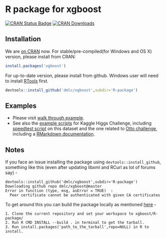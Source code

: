 R package for xgboost
=====================

[![CRAN Status Badge](http://www.r-pkg.org/badges/version/xgboost)](http://cran.r-project.org/web/packages/xgboost)
[![CRAN Downloads](http://cranlogs.r-pkg.org/badges/xgboost)](http://cran.rstudio.com/web/packages/xgboost/index.html)

Installation
------------

We are [on CRAN](https://cran.r-project.org/web/packages/xgboost/index.html) now. For stable/pre-compiled(for Windows and OS X) version, please install from CRAN:

```r
install.packages('xgboost')
```

For up-to-date version, please install from github. Windows user will need to install [RTools](http://cran.r-project.org/bin/windows/Rtools/) first.

```r
devtools::install_github('dmlc/xgboost',subdir='R-package')
```

Examples
--------

* Please visit [walk through example](demo).
* See also the [example scripts](../demo/kaggle-higgs) for Kaggle Higgs Challenge, including [speedtest script](../demo/kaggle-higgs/speedtest.R) on this dataset and the one related to [Otto challenge](../demo/kaggle-otto), including a [RMarkdown documentation](../demo/kaggle-otto/understandingXGBoostModel.Rmd).

Notes
-----

If you face an issue installing the package using  ```devtools::install_github```, something like this (even after updating libxml and RCurl as lot of forums say) -

```
devtools::install_github('dmlc/xgboost',subdir='R-package')
Downloading github repo dmlc/xgboost@master
Error in function (type, msg, asError = TRUE)  :
  Peer certificate cannot be authenticated with given CA certificates
```
To get around this you can build the package locally as mentioned [here](https://github.com/dmlc/xgboost/issues/347) -
```
1. Clone the current repository and set your workspace to xgboost/R-package/
2. Run R CMD INSTALL --build . in terminal to get the tarball.
3. Run install.packages('path_to_the_tarball',repo=NULL) in R to install.
```

